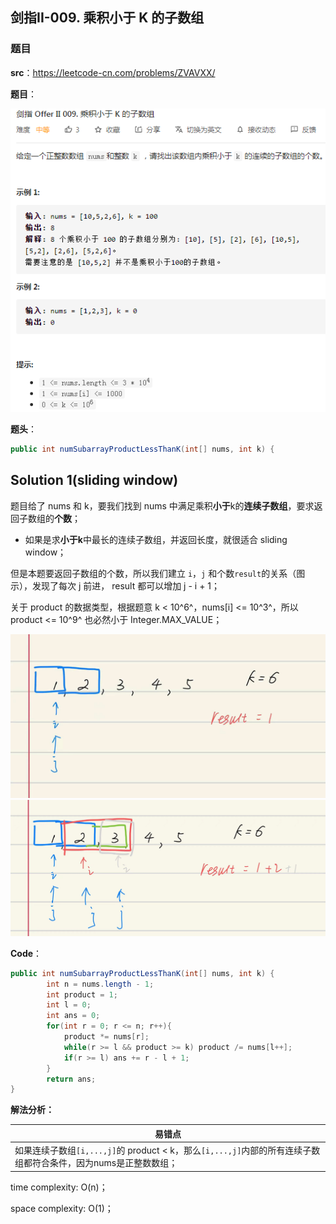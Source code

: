 ## 剑指II-009. 乘积小于 K 的子数组

### 题目

**src**：https://leetcode-cn.com/problems/ZVAVXX/

**题目**：

![](../pics/labels/CIii_009.png)

**题头**：

```java
public int numSubarrayProductLessThanK(int[] nums, int k) {
```



## Solution 1(sliding window)

题目给了 nums 和 k，要我们找到 nums 中满足乘积**小于**k的**连续子数组**，要求返回子数组的**个数**；

* 如果是求**小于k**中最长的连续子数组，并返回长度，就很适合 sliding window；

但是本题要返回子数组的个数，所以我们建立 `i`，`j` 和个数`result`的关系（图示），发现了每次 j 前进， result 都可以增加  j - i + 1；

关于 product 的数据类型，根据题意 k < 10^6^，nums[i] <= 10^3^，所以 product <= 10^9^ 也必然小于 Integer.MAX_VALUE；

<img src="../pics/expressions/II_009_sliding_window1.jpg" style="zoom:50%;" />

<img src="../pics/expressions/II_009_sliding_window2.jpg" style="zoom:50%;" />

**Code**：

```java
public int numSubarrayProductLessThanK(int[] nums, int k) {
        int n = nums.length - 1;
        int product = 1;
        int l = 0;
        int ans = 0;
        for(int r = 0; r <= n; r++){
            product *= nums[r];
            while(r >= l && product >= k) product /= nums[l++];
            if(r >= l) ans += r - l + 1;
        }
        return ans;
}
```

**解法分析：**

| 易错点                                                       |
| ------------------------------------------------------------ |
| 如果连续子数组`[i,...,j]`的 product < k，那么`[i,...,j]`内部的所有连续子数组都符合条件，因为nums是正整数数组； |

time complexity: O(n)；

space complexity: O(1)；

